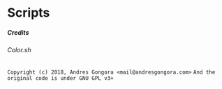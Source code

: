 # Scripts
##### Credits

###### Color.sh
`Copyright (c) 2018, Andres Gongora <mail@andresgongora.com>`
`And the original code is under GNU GPL v3+`

